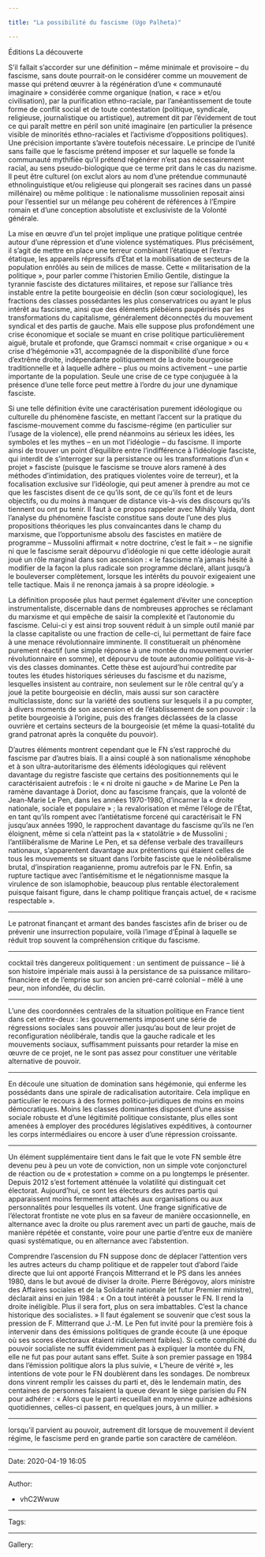 ```yaml
---

title: "La possibilité du fascisme (Ugo Palheta)"

---
```








Éditions La découverte



S’il fallait s’accorder sur une définition – même minimale et provisoire – du fascisme, sans doute pourrait-on le considérer comme un mouvement de masse qui prétend œuvrer à la régénération d’une « communauté imaginaire » considérée comme organique (nation, « race » et/ou civilisation), par la purification ethno-raciale, par l’anéantissement de toute forme de conflit social et de toute contestation (politique, syndicale, religieuse, journalistique ou artistique), autrement dit par l’évidement de tout ce qui paraît mettre en péril son unité imaginaire (en particulier la présence visible de minorités ethno-raciales et l’activisme d’oppositions politiques). Une précision importante s’avère toutefois nécessaire. Le principe de l’unité sans faille que le fascisme prétend imposer et sur laquelle se fonde la communauté mythifiée qu’il prétend régénérer n’est pas nécessairement racial, au sens pseudo-biologique que ce terme prit dans le cas du nazisme. Il peut être culturel (on exclut alors au nom d’une prétendue communauté ethnolinguistique et/ou religieuse qui plongerait ses racines dans un passé millénaire) ou même politique : le nationalisme mussolinien reposait ainsi pour l’essentiel sur un mélange peu cohérent de références à l’Empire romain et d’une conception absolutiste et exclusiviste de la Volonté générale.

La mise en œuvre d’un tel projet implique une pratique politique centrée autour d’une répression et d’une violence systématiques. Plus précisément, il s’agit de mettre en place une terreur combinant l’étatique et l’extra-étatique, les appareils répressifs d’État et la mobilisation de secteurs de la population enrôlés au sein de milices de masse. Cette « militarisation de la politique », pour parler comme l’historien Emilio Gentile, distingue la tyrannie fasciste des dictatures militaires, et repose sur l’alliance très instable entre la petite bourgeoisie en déclin (son cœur sociologique), les fractions des classes possédantes les plus conservatrices ou ayant le plus intérêt au fascisme, ainsi que des éléments plébéiens paupérisés par les transformations du capitalisme, généralement déconnectés du mouvement syndical et des partis de gauche. Mais elle suppose plus profondément une crise économique et sociale se muant en crise politique particulièrement aiguë, brutale et profonde, que Gramsci nommait « crise organique » ou « crise d’hégémonie »31, accompagnée de la disponibilité d’une force d’extrême droite, indépendante politiquement de la droite bourgeoise traditionnelle et à laquelle adhère – plus ou moins activement – une partie importante de la population. Seule une crise de ce type conjuguée à la présence d’une telle force peut mettre à l’ordre du jour une dynamique fasciste.

Si une telle définition évite une caractérisation purement idéologique ou culturelle du phénomène fasciste, en mettant l’accent sur la pratique du fascisme-mouvement comme du fascisme-régime (en particulier sur l’usage de la violence), elle prend néanmoins au sérieux les idées, les symboles et les mythes – en un mot l’idéologie – du fascisme. Il importe ainsi de trouver un point d’équilibre entre l’indifférence à l’idéologie fasciste, qui interdit de s’interroger sur la persistance ou les transformations d’un « projet » fasciste (puisque le fascisme se trouve alors ramené à des méthodes d’intimidation, des pratiques violentes voire de terreur), et la focalisation exclusive sur l’idéologie, qui peut amener à prendre au mot ce que les fascistes disent de ce qu’ils sont, de ce qu’ils font et de leurs objectifs, ou du moins à manquer de distance vis-à-vis des discours qu’ils tiennent ou ont pu tenir. Il faut à ce propos rappeler avec Mihály Vajda, dont l’analyse du phénomène fasciste constitue sans doute l’une des plus propositions théoriques les plus convaincantes dans le champ du marxisme, que l’opportunisme absolu des fascistes en matière de programme – Mussolini affirmait « notre doctrine, c’est le fait » – ne signifie ni que le fascisme serait dépourvu d’idéologie ni que cette idéologie aurait joué un rôle marginal dans son ascension : « le fascisme n’a jamais hésité à modifier de la façon la plus radicale son programme déclaré, allant jusqu’à le bouleverser complètement, lorsque les intérêts du pouvoir exigeaient une telle tactique. Mais il ne renonça jamais à sa propre idéologie. »

La définition proposée plus haut permet également d’éviter une conception instrumentaliste, discernable dans de nombreuses approches se réclamant du marxisme et qui empêche de saisir la complexité et l’autonomie du fascisme. Celui-ci y est ainsi trop souvent réduit à un simple outil manié par la classe capitaliste ou une fraction de celle-ci, lui permettant de faire face à une menace révolutionnaire imminente. Il constituerait un phénomène purement réactif (une simple réponse à une montée du mouvement ouvrier révolutionnaire en somme), et dépourvu de toute autonomie politique vis-à-vis des classes dominantes. Cette thèse est aujourd’hui contredite par toutes les études historiques sérieuses du fascisme et du nazisme, lesquelles insistent au contraire, non seulement sur le rôle central qu’y a joué la petite bourgeoisie en déclin, mais aussi sur son caractère multiclassiste, donc sur la variété des soutiens sur lesquels il a pu compter, à divers moments de son ascension et de l’établissement de son pouvoir : la petite bourgeoisie à l’origine, puis des franges déclassées de la classe ouvrière et certains secteurs de la bourgeoisie (et même la quasi-totalité du grand patronat après la conquête du pouvoir).





D’autres éléments montrent cependant que le FN s’est rapproché du fascisme par d’autres biais. Il a ainsi couplé à son nationalisme xénophobe et à son ultra-autoritarisme des éléments idéologiques qui relèvent davantage du registre fasciste que certains des positionnements qui le caractérisaient autrefois : le « ni droite ni gauche » de Marine Le Pen la ramène davantage à Doriot, donc au fascisme français, que la volonté de Jean-Marie Le Pen, dans les années 1970-1980, d’incarner la « droite nationale, sociale et populaire » ; la revalorisation et même l’éloge de l’État, en tant qu’ils rompent avec l’antiétatisme forcené qui caractérisait le FN jusqu’aux années 1990, le rapprochent davantage du fascisme qu’ils ne l’en éloignent, même si cela n’atteint pas la « statolâtrie » de Mussolini ; l’antilibéralisme de Marine Le Pen, et sa défense verbale des travailleurs nationaux, s’apparentent davantage aux prétentions qui étaient celles de tous les mouvements se situant dans l’orbite fasciste que le néolibéralisme brutal, d’inspiration reaganienne, promu autrefois par le FN. Enfin, sa rupture tactique avec l’antisémitisme et le négationnisme masque la virulence de son islamophobie, beaucoup plus rentable électoralement puisque faisant figure, dans le champ politique français actuel, de « racisme respectable ».



_________





Le patronat finançant et armant des bandes fascistes afin de briser ou de prévenir une insurrection populaire, voilà l’image d’Épinal à laquelle se réduit trop souvent la compréhension critique du fascisme.

_________





cocktail très dangereux politiquement : un sentiment de puissance – lié à son histoire impériale mais aussi à la persistance de sa puissance militaro-financière et de l’emprise sur son ancien pré-carré colonial – mêlé à une peur, non infondée, du déclin.

_________





L’une des coordonnées centrales de la situation politique en France tient dans cet entre-deux : les gouvernements imposent une série de régressions sociales sans pouvoir aller jusqu’au bout de leur projet de reconfiguration néolibérale, tandis que la gauche radicale et les mouvements sociaux, suffisamment puissants pour retarder la mise en œuvre de ce projet, ne le sont pas assez pour constituer une véritable alternative de pouvoir.

_________





En découle une situation de domination sans hégémonie, qui enferme les possédants dans une spirale de radicalisation autoritaire. Cela implique en particulier le recours à des formes politico-juridiques de moins en moins démocratiques. Moins les classes dominantes disposent d’une assise sociale robuste et d’une légitimité politique consistante, plus elles sont amenées à employer des procédures législatives expéditives, à contourner les corps intermédiaires ou encore à user d’une répression croissante.

_________





Un élément supplémentaire tient dans le fait que le vote FN semble être devenu peu à peu un vote de conviction, non un simple vote conjoncturel de réaction ou de « protestation » comme on a pu longtemps le présenter. Depuis 2012 s’est fortement atténuée la volatilité qui distinguait cet électorat. Aujourd’hui, ce sont les électeurs des autres partis qui apparaissent moins fermement attachés aux organisations ou aux personnalités pour lesquelles ils votent. Une frange significative de l’électorat frontiste ne vote plus en sa faveur de manière occasionnelle, en alternance avec la droite ou plus rarement avec un parti de gauche, mais de manière répétée et constante, voire pour une partie d’entre eux de manière quasi systématique, ou en alternance avec l’abstention.



Comprendre l’ascension du FN suppose donc de déplacer l’attention vers les autres acteurs du champ politique et de rappeler tout d’abord l’aide directe que lui ont apporté François Mitterrand et le PS dans les années 1980, dans le but avoué de diviser la droite. Pierre Bérégovoy, alors ministre des Affaires sociales et de la Solidarité nationale (et futur Premier ministre), déclarait ainsi en juin 1984 : « On a tout intérêt à pousser le FN. Il rend la droite inéligible. Plus il sera fort, plus on sera imbattables. C’est la chance historique des socialistes. » Il faut également se souvenir que c’est sous la pression de F. Mitterrand que J.-M. Le Pen fut invité pour la première fois à intervenir dans des émissions politiques de grande écoute (à une époque où ses scores électoraux étaient ridiculement faibles). Si cette complicité du pouvoir socialiste ne suffit évidemment pas à expliquer la montée du FN, elle ne fut pas pour autant sans effet. Suite à son premier passage en 1984 dans l’émission politique alors la plus suivie, « L’heure de vérité », les intentions de vote pour le FN doublèrent dans les sondages. De nombreux dons vinrent remplir les caisses du parti et, dès le lendemain matin, des centaines de personnes faisaient la queue devant le siège parisien du FN pour adhérer : « Alors que le parti recueillait en moyenne quinze adhésions quotidiennes, celles-ci passent, en quelques jours, à un millier. »

_________





lorsqu’il parvient au pouvoir, autrement dit lorsque de mouvement il devient régime, le fascisme perd en grande partie son caractère de caméléon.



---



Date: 2020-04-19 16:05



---



Author:



- vhC2Wwuw



---



Tags:



---



Gallery: